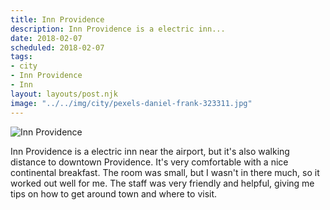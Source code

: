 ```yaml
---
title: Inn Providence
description: Inn Providence is a electric inn...
date: 2018-02-07
scheduled: 2018-02-07
tags:
- city
- Inn Providence
- Inn
layout: layouts/post.njk
image: "../../img/city/pexels-daniel-frank-323311.jpg"
---
```


![Inn Providence](../../img/city/pexels-daniel-frank-323311.jpg)

Inn Providence is a electric inn near the airport, but it's also walking distance to downtown Providence. It's very comfortable with a nice continental breakfast. The room was small, but I wasn't in there much, so it worked out well for me. The staff was very friendly and helpful, giving me tips on how to get around town and where to visit.